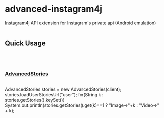 # advanced-instagram4j
<a href="https://github.com/instagram4j/instagram4j">Instagram4j</a> API extension for Instagram's private api (Android emulation)
<br><br>
<h2>Quick Usage</h2>
<br><br>
<h3><a href="https://github.com/unldenis/advanced-instagram4j/blob/main/Api/AdvancedStories.java">AdvancedStories</a></h3>
<br>
AdvancedStories stories = new AdvancedStories(client);
stories.loadUserStoriesUrl("user"); 
for(String k : stories.getStories().keySet())       	
  System.out.println(stories.getStories().get(k)==1 ? "Image->"+k : "Video->" + k);

